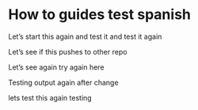 # How to guides test spanish

Let’s start this again and test it and test it again

Let’s see if this pushes to other repo

Let’s see again try again here

Testing output again after change

lets test this again testing
